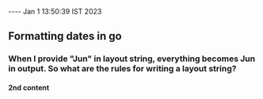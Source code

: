 ---- Jan 1 13:50:39 IST 2023
## Formatting dates in go
### When I provide "Jun" in layout string, everything becomes Jun in output. So what are the rules for writing a layout string?

#### 2nd content